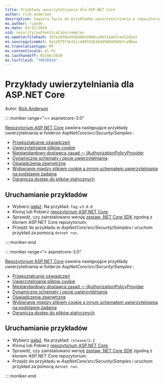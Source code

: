 ```yaml
---
title: Przykłady uwierzytelniania dla ASP.NET Core
author: rick-anderson
description: Zawiera łącza do przykładów uwierzytelniania w repozytorium ASP.NET Core.
ms.author: riande
ms.date: 01/31/2019
uid: security/authentication/samples
ms.openlocfilehash: 3d7e28f6e501bd8bd3908ca4b314a63cee52ebe3
ms.sourcegitcommit: 9a129f5f3e31cc449742b164d5004894bfca90aa
ms.translationtype: MT
ms.contentlocale: pl-PL
ms.lasthandoff: 03/06/2020
ms.locfileid: "78658418"
---
```

# <a name="authentication-samples-for-aspnet-core"></a>Przykłady uwierzytelniania dla ASP.NET Core

Autor: [Rick Anderson](https://twitter.com/RickAndMSFT)

::: moniker range=">= aspnetcore-3.0"

[Repozytorium ASP.NET Core](https://github.com/dotnet/AspNetCore) zawiera następujące przykłady uwierzytelniania w folderze *AspNetCore/src/Security/Samples* :

* [Przekształcanie oświadczeń](https://github.com/dotnet/AspNetCore/tree/release/3.0/src/Security/samples/ClaimsTransformation)
* [Uwierzytelnianie plików cookie](https://github.com/dotnet/AspNetCore/tree/release/3.0/src/Security/samples/Cookies)
* [Niestandardowy dostawca zasad — IAuthorizationPolicyProvider](https://github.com/dotnet/AspNetCore/tree/release/3.0/src/Security/samples/CustomPolicyProvider)
* [Dynamiczne schematy i opcje uwierzytelniania](https://github.com/dotnet/AspNetCore/tree/release/3.0/src/Security/samples/DynamicSchemes)
* [Oświadczenia zewnętrzne](https://github.com/dotnet/AspNetCore/tree/release/3.0/src/Security/samples/Identity.ExternalClaims)
* [Wybieranie między plikiem cookie a innym schematem uwierzytelniania na podstawie żądania](https://github.com/dotnet/AspNetCore/tree/release/3.0/src/Security/samples/PathSchemeSelection)
* [Ogranicza dostęp do plików statycznych](https://github.com/dotnet/AspNetCore/tree/release/3.0/src/Security/samples/StaticFilesAuth)

## <a name="run-the-samples"></a>Uruchamianie przykładów

* Wybierz [gałąź](https://github.com/dotnet/AspNetCore). Na przykład: `Tag:v3.0.0`
* Klonuj lub Pobierz [repozytorium ASP.NET Core](https://github.com/dotnet/AspNetCore).
* Sprawdź, czy zainstalowano wersję [zestaw .NET Core SDK](https://www.microsoft.com/net/download/all) zgodną z klonem ASP.NET Core repozytorium.
* Przejdź do przykładu w *AspNetCore/src/Security/Samples* i uruchom przykład za pomocą `dotnet run`.

::: moniker-end

::: moniker range="< aspnetcore-3.0"

[Repozytorium ASP.NET Core](https://github.com/dotnet/AspNetCore) zawiera następujące przykłady uwierzytelniania w folderze *AspNetCore/src/Security/Samples* :

* [Przekształcanie oświadczeń](https://github.com/dotnet/AspNetCore/tree/release/2.2/src/Security/samples/ClaimsTransformation)
* [Uwierzytelnianie plików cookie](https://github.com/dotnet/AspNetCore/tree/release/2.2/src/Security/samples/Cookies)
* [Niestandardowy dostawca zasad — IAuthorizationPolicyProvider](https://github.com/dotnet/AspNetCore/tree/release/2.2/src/Security/samples/CustomPolicyProvider)
* [Dynamiczne schematy i opcje uwierzytelniania](https://github.com/dotnet/AspNetCore/tree/release/2.2/src/Security/samples/DynamicSchemes)
* [Oświadczenia zewnętrzne](https://github.com/dotnet/AspNetCore/tree/release/2.2/src/Security/samples/Identity.ExternalClaims)
* [Wybieranie między plikiem cookie a innym schematem uwierzytelniania na podstawie żądania](https://github.com/dotnet/AspNetCore/tree/release/2.2/src/Security/samples/PathSchemeSelection)
* [Ogranicza dostęp do plików statycznych](https://github.com/dotnet/AspNetCore/tree/release/2.2/src/Security/samples/StaticFilesAuth)

## <a name="run-the-samples"></a>Uruchamianie przykładów

* Wybierz [gałąź](https://github.com/dotnet/AspNetCore). Na przykład: `release/2.2`
* Klonuj lub Pobierz [repozytorium ASP.NET Core](https://github.com/dotnet/AspNetCore).
* Sprawdź, czy zainstalowano wersję [zestaw .NET Core SDK](https://www.microsoft.com/net/download/all) zgodną z klonem ASP.NET Core repozytorium.
* Przejdź do przykładu w *AspNetCore/src/Security/Samples* i uruchom przykład za pomocą `dotnet run`.

::: moniker-end
